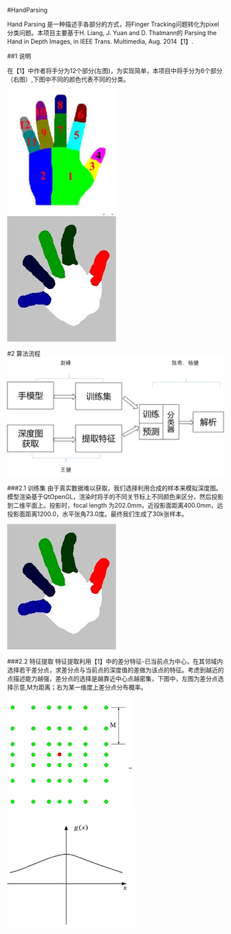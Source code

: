 #HandParsing

  Hand Parsing 是一种描述手各部分的方式，将Finger Tracking问题转化为pixel分类问题。本项目主要基于H. Liang, J. Yuan and D. Thalmann的 Parsing the Hand in Depth Images, in IEEE Trans. Multimedia, Aug. 2014【1】. 
  
##1 说明

  在【1】中作者将手分为12个部分(左图)，为实现简单，本项目中将手分为6个部分（右图）,下图中不同的颜色代表不同的分类。
  
  ![image](https://github.com/HustHandTracking/HandParsing/blob/master/img/HandParsing_12.jpg)![image](https://github.com/HustHandTracking/HandParsing/blob/master/img/HandParsing_6.jpg)

#2 算法流程
![image](https://github.com/HustHandTracking/HandParsing/blob/master/img/%E7%AE%97%E6%B3%95%E6%B5%81%E7%A8%8B.jpg)

###2.1 训练集
由于真实数据难以获取，我们选择利用合成的样本来模拟深度图。模型渲染基于QtOpenGL，渲染时将手的不同关节标上不同颜色来区分，然后投影到二维平面上。投影时，focal length 为202.0mm，近投影面距离400.0mm，远投影面距离1200.0，水平张角73.0度。最终我们生成了30k张样本。

![image](https://github.com/HustHandTracking/HandParsing/blob/master/img/HandParsing_6.jpg)

###2.2 特征提取
特征提取利用【1】中的差分特征-已当前点为中心，在其邻域内选择若干差分点，求差分点与当前点的深度值的差做为该点的特征。考虑到越近的点描述能力越强，差分点的选择是越靠近中心点越密集，下图中，左图为差分点选择示意,M为距离；右为某一维度上差分点分布概率。

![image](https://github.com/HustHandTracking/HandParsing/blob/master/img/%E5%B7%AE%E5%88%86%E7%82%B9%E9%80%89%E6%8B%A9.jpg)![image](https://github.com/HustHandTracking/HandParsing/blob/master/img/%E5%B7%AE%E5%88%86%E7%82%B9%E6%A6%82%E7%8E%87.jpg)
